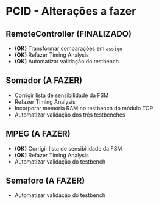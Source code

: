 # PCID - Alterações a fazer

## RemoteController (FINALIZADO)
* **(OK)** Transformar comparações em `assign`
* **(OK)** Refazer Timing Analysis
* **(OK)** Automatizar validação do testbench

## Somador (A FAZER)
* Corrigir lista de sensibilidade da FSM
* Refazer Timing Analysis
* Incorporar memória RAM no testbench do módulo TOP
* Automatizar validação dos três testbenches

## MPEG (A FAZER)
* **(OK)** Corrigir lista de sensibilidade da FSM
* **(OK)** Refazer Timing Analysis
* Automatizar validação do testbench

## Semaforo (A FAZER)
* Automatizar validação do testbench

